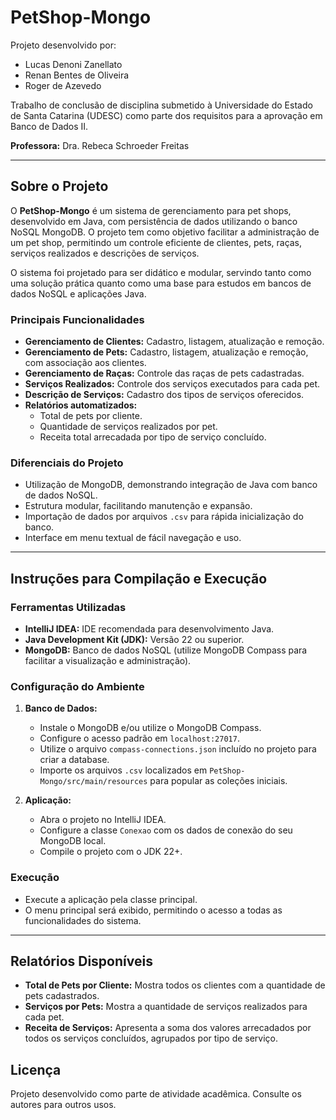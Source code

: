 # PetShop-Mongo

Projeto desenvolvido por:
- Lucas Denoni Zanellato
- Renan Bentes de Oliveira
- Roger de Azevedo

Trabalho de conclusão de disciplina submetido à Universidade do Estado de Santa Catarina (UDESC) como parte dos requisitos para a aprovação em Banco de Dados II.

**Professora:** Dra. Rebeca Schroeder Freitas

---

## Sobre o Projeto

O **PetShop-Mongo** é um sistema de gerenciamento para pet shops, desenvolvido em Java, com persistência de dados utilizando o banco NoSQL MongoDB. O projeto tem como objetivo facilitar a administração de um pet shop, permitindo um controle eficiente de clientes, pets, raças, serviços realizados e descrições de serviços.

O sistema foi projetado para ser didático e modular, servindo tanto como uma solução prática quanto como uma base para estudos em bancos de dados NoSQL e aplicações Java.

### Principais Funcionalidades

- **Gerenciamento de Clientes:** Cadastro, listagem, atualização e remoção.
- **Gerenciamento de Pets:** Cadastro, listagem, atualização e remoção, com associação aos clientes.
- **Gerenciamento de Raças:** Controle das raças de pets cadastradas.
- **Serviços Realizados:** Controle dos serviços executados para cada pet.
- **Descrição de Serviços:** Cadastro dos tipos de serviços oferecidos.
- **Relatórios automatizados:**
  - Total de pets por cliente.
  - Quantidade de serviços realizados por pet.
  - Receita total arrecadada por tipo de serviço concluído.

### Diferenciais do Projeto

- Utilização de MongoDB, demonstrando integração de Java com banco de dados NoSQL.
- Estrutura modular, facilitando manutenção e expansão.
- Importação de dados por arquivos `.csv` para rápida inicialização do banco.
- Interface em menu textual de fácil navegação e uso.

---

## Instruções para Compilação e Execução

### Ferramentas Utilizadas

- **IntelliJ IDEA:** IDE recomendada para desenvolvimento Java.
- **Java Development Kit (JDK):** Versão 22 ou superior.
- **MongoDB:** Banco de dados NoSQL (utilize MongoDB Compass para facilitar a visualização e administração).

### Configuração do Ambiente

1. **Banco de Dados:**
   - Instale o MongoDB e/ou utilize o MongoDB Compass.
   - Configure o acesso padrão em `localhost:27017`.
   - Utilize o arquivo `compass-connections.json` incluído no projeto para criar a database.
   - Importe os arquivos `.csv` localizados em `PetShop-Mongo/src/main/resources` para popular as coleções iniciais.

2. **Aplicação:**
   - Abra o projeto no IntelliJ IDEA.
   - Configure a classe `Conexao` com os dados de conexão do seu MongoDB local.
   - Compile o projeto com o JDK 22+.

### Execução

- Execute a aplicação pela classe principal.
- O menu principal será exibido, permitindo o acesso a todas as funcionalidades do sistema.

---

## Relatórios Disponíveis

- **Total de Pets por Cliente:** Mostra todos os clientes com a quantidade de pets cadastrados.
- **Serviços por Pets:** Mostra a quantidade de serviços realizados para cada pet.
- **Receita de Serviços:** Apresenta a soma dos valores arrecadados por todos os serviços concluídos, agrupados por tipo de serviço.

## Licença

Projeto desenvolvido como parte de atividade acadêmica. Consulte os autores para outros usos.
